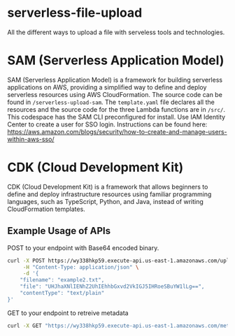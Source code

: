 # serverless-file-upload
All the different ways to upload a file with serveless tools and technologies. 

# SAM (Serverless Application Model)
SAM (Serverless Application Model) is a framework for building serverless applications on AWS, providing a simplified way to define and deploy serverless resources using AWS CloudFormation. The source code can be found in `/serverless-upload-sam`. The `template.yaml` file declares all the resources and the source code for the three Lambda functions are in `/src/`. This codespace has the SAM CLI preconfigured for install. Use IAM Identity Center to create a user for SSO login. Instructions can be found here: https://aws.amazon.com/blogs/security/how-to-create-and-manage-users-within-aws-sso/

# CDK (Cloud Development Kit)
CDK (Cloud Development Kit) is a framework that allows beginners to define and deploy infrastructure resources using familiar programming languages, such as TypeScript, Python, and Java, instead of writing CloudFormation templates.

## Example Usage of APIs
POST to your endpoint with Base64 encoded binary.
```bash
curl -X POST https://wy338hkp59.execute-api.us-east-1.amazonaws.com/upload \
     -H "Content-Type: application/json" \
     -d '{
    "filename": "example2.txt",
    "file": "UHJhaXNlIENhZ2UhIEhhbGxvd2VkIGJ5IHRoeSBuYW1lLg==",
    "contentType": "text/plain"
}'
```
GET to your endpoint to retreive metadata
```bash
curl -X GET "https://wy338hkp59.execute-api.us-east-1.amazonaws.com/metadata?startDate=2024-04-01&endDate=2024-04-03"
```